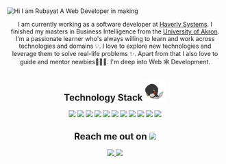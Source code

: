 ### 

![Hi I am Rubayat  A Web Developer in making](https://user-images.githubusercontent.com/91696266/155867616-c9d92ff3-1c6d-4b7c-bd76-108b72ca279f.png)


<p align="center">
I am currently working as a software developer at <a href="https://www.haverly.com/">Haverly Systems<a>. I finished my masters in Business Intelligence from the <a href="https://www.uakron.edu/">University of Akron<a>. I'm a passionate learner who's always willing to learn and work across technologies and domains 💡. I love to explore new technologies and leverage them to solve real-life problems ✨. Apart from that I also love to guide and mentor newbies👨🏻‍💻. I'm deep into Web 🕸️ Development.
</p> 

  
<h2 align="center">Technology Stack <img src="https://github.com/rubayat26/rubayat26/blob/main/images/laptop.gif" width="50"></h2>

<p align="center">
<img src="https://img.shields.io/badge/-HTML5-E34F26?style=flat-square&logo=html5&logoColor=white"/>
<img src="https://img.shields.io/badge/-CSS3-1572B6?style=flat-square&logo=css3"/>
<img src="https://img.shields.io/badge/-JavaScript-black?style=flat-square&logo=javascript"/>
<img src="https://img.shields.io/badge/-Nodejs-green?style=flat-square&logo=Node.js"/>
<img src="https://img.shields.io/badge/-React-blue?style=flat-square&logo=react"/>
<img src="https://img.shields.io/badge/-MongoDB-black?style=flat-square&logo=mongodb"/>
<img src="https://img.shields.io/badge/-MySQL-black?style=flat-square&logo=mysql"/>
<img src="https://img.shields.io/badge/-Git-black?style=flat-square&logo=git"/>
<img src="https://img.shields.io/badge/-GitHub-black?style=flat-square&logo=github"/>
<img src="https://img.shields.io/badge/-Python-red?style=flat-square&logo=Python"/>
<img src="https://img.shields.io/badge/-Rstudio-blue?style=flat-square&logo=rstudio"/>
</p>  
  
  
  
<h2 align="center">Reach me out on <img src="https://media0.giphy.com/media/jqNPzdTTxQfOgOqpO4/source.gif" width="50"></h2>

<p align="center">
<!-- <img src="https://img.shields.io/badge/-ritik-purple?style=flat-square&logo=instagram&logoColor=white&link=https://www.instagram.com/pinkdogg307/"/> -->
<a href="mailto: rubayat10me@gmail.com">
 <img src="https://img.shields.io/badge/-Rubayat_Islam-c14438?style=flat-square&logo=Gmail&logoColor=white&link=mailto:rubayat10me@gmail.com"/>
</a>
<a href="https://www.linkedin.com/in/rubayat-islam/">
 <img src="https://img.shields.io/badge/-Rubayat_Islam-blue?style=flat-square&logo=Linkedin&logoColor=white&link=https://www.linkedin.com/in/rubayat-islam/"/>
</a>
</p>  
<!--
**Rubayat26/rubayat26** is a ✨ _special_ ✨ repository because its `README.md` (this file) appears on your GitHub profile.

Here are some ideas to get you started:

- 🔭 I’m currently working on ...
- 🌱 I’m currently learning ...
- 👯 I’m looking to collaborate on ...
- 🤔 I’m looking for help with ...
- 💬 Ask me about ...
- 📫 How to reach me: ...
- 😄 Pronouns: ...
- ⚡ Fun fact: ...
-->
